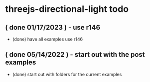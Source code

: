 # threejs-directional-light todo

## ( done 01/17/2023 ) - use r146
* (done) have all examples use r146

## ( done 05/14/2022 ) - start out with the post examples
* (done) start out with folders for the current examples
